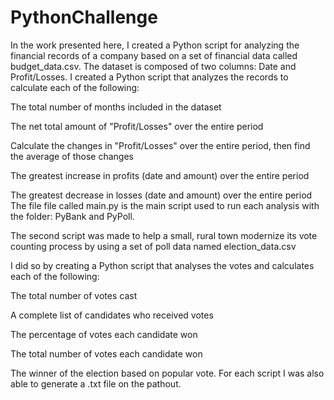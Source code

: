 # PythonChallenge

In the work presented here, I created a Python script for analyzing the financial records of a company based on a set of financial data called budget_data.csv. The dataset is composed of two columns: Date and Profit/Losses. I created a Python script that analyzes the records to calculate each of the following:

The total number of months included in the dataset

The net total amount of "Profit/Losses" over the entire period

Calculate the changes in "Profit/Losses" over the entire period, then find the average of those changes

The greatest increase in profits (date and amount) over the entire period

The greatest decrease in losses (date and amount) over the entire period
The file file called main.py is the main script used to run each analysis with the folder: PyBank and PyPoll.

The second script was made to help a small, rural town modernize its vote counting process by using a set of poll data named election_data.csv

I did so by creating a Python script that analyses the votes and calculates each of the following:

The total number of votes cast

A complete list of candidates who received votes

The percentage of votes each candidate won

The total number of votes each candidate won

The winner of the election based on popular vote.
For each script I was also able to generate a .txt file on the pathout.
